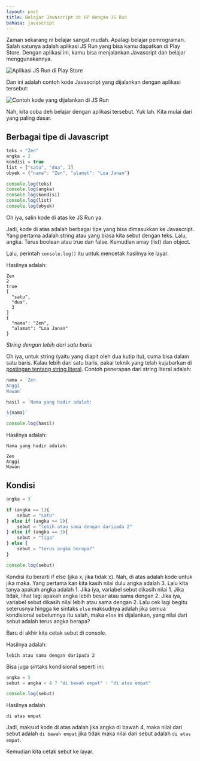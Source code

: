 ```yaml
---
layout: post
title: Belajar Javascript di HP dengan JS Run
bahasa: javascript
---
```


Zaman sekarang ni belajar sangat mudah. Apalagi belajar pemrograman. Salah satunya adalah aplikasi JS Run yang bisa kamu dapatkan di Play Store. Dengan aplikasi ini, kamu bisa menjalankan Javascript dan belajar menggunakannya.

![Aplikasi JS Run di Play Store](https://telegra.ph/file/e34cc62888b0d902916fc.png)

Dan ini adalah contoh kode Javascript yang dijalankan dengan aplikasi tersebut:

![Contoh kode yang dijalankan di JS Run](https://telegra.ph/file/8e5f192ae8077511913f0.png)

Nah, kita coba deh belajar dengan aplikasi tersebut. Yuk lah. Kita mulai dari yang paling dasar.

## Berbagai tipe di Javascript

```javascript
teks = "Zen"
angka = 2
kondisi = true
list = ["satu", "dua", 3]
obyek = {"nama": "Zen", "alamat": "Loa Janan"}

console.log(teks)
console.log(angka)
console.log(kondisi)
console.log(list)
console.log(obyek)
```

Oh iya, salin kode di atas ke JS Run ya.

Jadi, kode di atas adalah berbagai tipe yang bisa dimasukkan ke Javascript. Yang pertama adalah string atau yang biasa kita sebut dengan teks. Lalu, angka. Terus boolean atau true dan false. Kemudian array (list) dan object.

Lalu, perintah `console.log()` itu untuk mencetak hasilnya ke layar.

Hasilnya adalah:

```
Zen
2
true
[
  "satu",
  "dua",
  3
]
{
  "nama": "Zen",
  "alamat": "Loa Janan"
}
```

_String dengan lebih dari satu baris_

Oh iya, untuk string (yaitu yang diapit oleh dua kutip itu), cuma bisa dalam satu baris. Kalau lebih dari satu baris, pakai teknik yang telah kujabarkan di [postingan tentang string literal](ada-yang-pernah-pakai-template-literal-0121.html). Contoh penerapan dari string literal adalah:

```javascript
nama = `Zen
Anggi
Wawan`

hasil = `Nama yang hadir adalah:

${nama}`

console.log(hasil)
```

Hasilnya adalah:

```
Nama yang hadir adalah:

Zen
Anggi
Wawan
```

## Kondisi

```javascript
angka = 3

if (angka == 1){
	sebut = "satu"
} else if (angka >= 2){
	sebut = "lebih atau sama dengan daripada 2"
} else if (angka == 3){
	sebut = "tiga"
} else {
	sebut = "terus angka berapa?"
}

console.log(sebut)
```

Kondisi itu berarti if else (jika x, jika tidak x). Nah, di atas adalah kode untuk jika maka. Yang pertama kan kita kasih nilai dulu angka adalah 3. Lalu kita tanya apakah angka adalah 1. Jika iya, variabel sebut dikasih nilai 1. Jika tidak, lihat lagi apakah angka lebih besar atau sama dengan 2. Jika iya, variabel sebut dikasih nilai lebih atau sama dengan 2. Lalu cek lagi begitu seterusnya hingga ke sintaks `else` maksudnya adalah jika semua kondisional sebelumnya itu salah, maka `else` ini dijalankan, yang nilai dari sebut adalah terus angka berapa?

Baru di akhir kita cetak sebut di console.

Hasilnya adalah:

```
lebih atau sama dengan daripada 2
```

Bisa juga sintaks kondisional seperti ini:

```javascript
angka = 5
sebut = angka < 4 ? "di bawah empat" : "di atas empat"

console.log(sebut)
```

Hasilnya adalah 

```
di atas empat
```

Jadi, maksud kode di atas adalah jika angka di bawah 4, maka nilai dari sebut adalah `di bawah empat` jika tidak maka nilai dari sebut adalah `di atas empat`.

Kemudian kita cetak sebut ke layar.